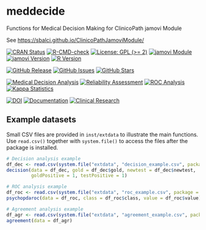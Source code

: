 # meddecide

Functions for Medical Decision Making for ClinicoPath jamovi Module

See https://sbalci.github.io/ClinicoPathJamoviModule/

[![CRAN Status](https://www.r-pkg.org/badges/version/meddecide)](https://cran.r-project.org/package=meddecide)
[![R-CMD-check](https://github.com/sbalci/meddecide/workflows/R-CMD-check/badge.svg)](https://github.com/sbalci/meddecide/actions)
[![License: GPL (>= 2)](https://img.shields.io/badge/License-GPL%20(%3E=%202)-blue.svg)](https://www.gnu.org/licenses/gpl-2.0)
[![jamovi Module](https://img.shields.io/badge/jamovi-module-brightgreen.svg?logo=jamovi)](https://www.jamovi.org/)
[![jamovi Version](https://img.shields.io/badge/jamovi-%E2%89%A5%201.8.1-orange.svg)](https://www.jamovi.org/)
[![R Version](https://img.shields.io/badge/R-%E2%89%A5%204.1.0-blue.svg)](https://www.r-project.org/)

[![GitHub Release](https://img.shields.io/github/v/release/sbalci/meddecide)](https://github.com/sbalci/meddecide/releases)
[![GitHub Issues](https://img.shields.io/github/issues/sbalci/ClinicoPathJamoviModule)](https://github.com/sbalci/ClinicoPathJamoviModule/issues)
[![GitHub Stars](https://img.shields.io/github/stars/sbalci/meddecide?style=social)](https://github.com/sbalci/meddecide)

[![Medical Decision Analysis](https://img.shields.io/badge/Focus-Medical%20Decision%20Analysis-red.svg)](https://github.com/sbalci/meddecide)
[![Reliability Assessment](https://img.shields.io/badge/Focus-Reliability%20Assessment-green.svg)](https://github.com/sbalci/meddecide)
[![ROC Analysis](https://img.shields.io/badge/Feature-ROC%20Analysis-purple.svg)](https://github.com/sbalci/meddecide)
[![Kappa Statistics](https://img.shields.io/badge/Feature-Kappa%20Statistics-orange.svg)](https://github.com/sbalci/meddecide)

[![DOI](https://zenodo.org/badge/DOI/10.5281/zenodo.3997188.svg)](https://doi.org/10.5281/zenodo.3997188)
[![Documentation](https://img.shields.io/badge/docs-pkgdown-blue.svg)](https://sbalci.github.io/ClinicoPathJamoviModule/)
[![Clinical Research](https://img.shields.io/badge/Domain-Clinical%20Research-darkblue.svg)](https://github.com/sbalci/meddecide)

## Example datasets

Small CSV files are provided in `inst/extdata` to illustrate the main
functions. Use `read.csv()` together with `system.file()` to access the
files after the package is installed.

```r
# Decision analysis example
df_dec <- read.csv(system.file("extdata", "decision_example.csv", package = "meddecide"))
decision(data = df_dec, gold = df_dec$gold, newtest = df_dec$newtest,
         goldPositive = 1, testPositive = 1)

# ROC analysis example
df_roc <- read.csv(system.file("extdata", "roc_example.csv", package = "meddecide"))
psychopdaroc(data = df_roc, class = df_roc$class, value = df_roc$value)

# Agreement analysis example
df_agr <- read.csv(system.file("extdata", "agreement_example.csv", package = "meddecide"))
agreement(data = df_agr)
```
